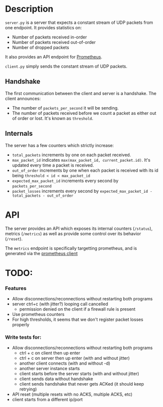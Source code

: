 # Description
`server.py` is a server that expects a constant stream of UDP packets from one
endpoint. It provides statistics on:

- Number of packets received in-order
- Number of packets received out-of-order
- Number of dropped packets

It also provides an API endpoint for [Prometheus](https://prometheus.io/).

`client.py` simply sends the constant stream of UDP packets.


## Handshake
The first communication between the client and server is a handshake.
The client announces:

- The number of `packets_per_second` it will be sending.
- The number of packets received before we count a packet as either out of
order or lost. It's known as `threshold`.


## Internals
The server has a few counters which strictly increase:

- `total_packets` increments by one on each packet received.
- `max_packet_id` indicates `max(max_packet_id, current_packet.id)`.
It's updated every time a packet is received.
- `out_of_order` increments by one when each packet is received with its id
being `threshold < id < max_packet_id`
- `expected_max_packet_id` increments every second by `packets_per_second`
- `packet_losses` increments every second by
`expected_max_packet_id - total_packets - out_of_order`

# API
The server provides an API which exposes its internal counters (`/status`),
metrics (`/metrics`) as well as provide some control over its behavior
(`/reset`).

The `metrics` endpoint is specifically targetting prometheus, and is generated via the [prometheus client](https://github.com/prometheus/client_python)

# TODO:

### Features

- Allow disconnections/reconnections without restarting both programs
 - server ctrl+c (with jitter?) looping call cancelled
	- permission denied on the client if a firewall rule is present
- Use prometheus counters
- For high thresholds, it seems that we don't register packet losses properly


### Write tests for:

- Allow disconnections/reconnections without restarting both programs
	- ctrl + c on client then up enter
	- ctrl + c on server then up enter (with and without jitter)
	- another client connects (with and without -d)
	- another server instance starts
	- client starts before the server starts (with and without jitter)
	- client sends data without handshake
	- client sends handshake that never gets ACKed (it should keep retrying)
- API reset (multiple resets with no ACKS, multiple ACKS, etc)
- client starts from a different ip/port
